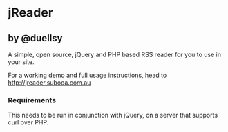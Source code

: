 # jReader
## by @duellsy

A simple, open source, jQuery and PHP based RSS reader for you to use in your site.

For a working demo and full usage instructions, head to http://jreader.subooa.com.au

### Requirements
This needs to be run in conjunction with jQuery, on a server that supports curl over PHP.